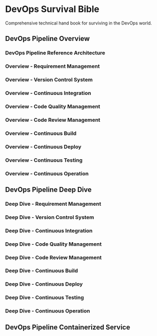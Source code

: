 # DevOps Survival Bible
Comprehensive technical hand book for surviving in the DevOps world.

## DevOps Pipeline Overview
### DevOps Pipeline Reference Architecture
### Overview - Requirement Management
### Overview - Version Control System
### Overview - Continuous Integration
### Overview - Code Quality Management
### Overview - Code Review Management
### Overview - Continuous Build
### Overview - Continuous Deploy
### Overview - Continuous Testing
### Overview - Continuous Operation

## DevOps Pipeline Deep Dive
### Deep Dive - Requirement Management
### Deep Dive - Version Control System
### Deep Dive - Continuous Integration
### Deep Dive - Code Quality Management
### Deep Dive - Code Review Management
### Deep Dive - Continuous Build
### Deep Dive - Continuous Deploy
### Deep Dive - Continuous Testing
### Deep Dive - Continuous Operation

## DevOps Pipeline Containerized Service


